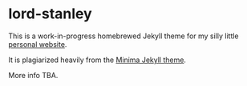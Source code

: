 # lord-stanley

This is a work-in-progress homebrewed Jekyll theme for my silly little [personal website](http://jeffreypratt.org).

It is plagiarized heavily from the [Minima Jekyll theme](https://github.com/jekyll/minima/tree/master). 

More info TBA.